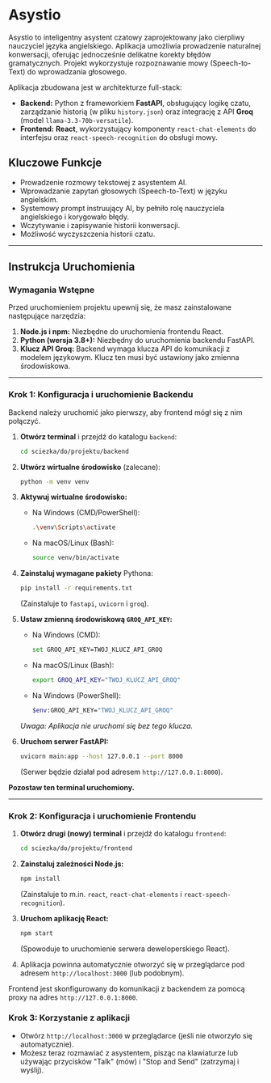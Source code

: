 # Asystio

Asystio to inteligentny asystent czatowy zaprojektowany jako cierpliwy nauczyciel języka angielskiego. Aplikacja umożliwia prowadzenie naturalnej konwersacji, oferując jednocześnie delikatne korekty błędów gramatycznych. Projekt wykorzystuje rozpoznawanie mowy (Speech-to-Text) do wprowadzania głosowego.

Aplikacja zbudowana jest w architekturze full-stack:

  * **Backend:** Python z frameworkiem **FastAPI**, obsługujący logikę czatu, zarządzanie historią (w pliku `history.json`) oraz integrację z API **Groq** (model `llama-3.3-70b-versatile`).
  * **Frontend:** **React**, wykorzystujący komponenty `react-chat-elements` do interfejsu oraz `react-speech-recognition` do obsługi mowy.

## Kluczowe Funkcje

  * Prowadzenie rozmowy tekstowej z asystentem AI.
  * Wprowadzanie zapytań głosowych (Speech-to-Text) w języku angielskim.
  * Systemowy prompt instruujący AI, by pełniło rolę nauczyciela angielskiego i korygowało błędy.
  * Wczytywanie i zapisywanie historii konwersacji.
  * Możliwość wyczyszczenia historii czatu.

-----

## Instrukcja Uruchomienia

### Wymagania Wstępne

Przed uruchomieniem projektu upewnij się, że masz zainstalowane następujące narzędzia:

1.  **Node.js i npm:** Niezbędne do uruchomienia frontendu React.
2.  **Python (wersja 3.8+):** Niezbędny do uruchomienia backendu FastAPI.
3.  **Klucz API Groq:** Backend wymaga klucza API do komunikacji z modelem językowym. Klucz ten musi być ustawiony jako zmienna środowiskowa.

-----

### Krok 1: Konfiguracja i uruchomienie Backendu

Backend należy uruchomić jako pierwszy, aby frontend mógł się z nim połączyć.

1.  **Otwórz terminal** i przejdź do katalogu `backend`:

    ```bash
    cd sciezka/do/projektu/backend
    ```

2.  **Utwórz wirtualne środowisko** (zalecane):

    ```bash
    python -m venv venv
    ```

3.  **Aktywuj wirtualne środowisko:**

      * Na Windows (CMD/PowerShell):
        ```bash
        .\venv\Scripts\activate
        ```
      * Na macOS/Linux (Bash):
        ```bash
        source venv/bin/activate
        ```

4.  **Zainstaluj wymagane pakiety** Pythona:

    ```bash
    pip install -r requirements.txt
    ```

    (Zainstaluje to `fastapi`, `uvicorn` i `groq`).

5.  **Ustaw zmienną środowiskową `GROQ_API_KEY`:**

      * Na Windows (CMD):
        ```bash
        set GROQ_API_KEY=TWOJ_KLUCZ_API_GROQ
        ```
      * Na macOS/Linux (Bash):
        ```bash
        export GROQ_API_KEY="TWOJ_KLUCZ_API_GROQ"
        ```
      * Na Windows (PowerShell):
        ```bash
        $env:GROQ_API_KEY="TWOJ_KLUCZ_API_GROQ"
        ```

    *Uwaga: Aplikacja nie uruchomi się bez tego klucza.*

6.  **Uruchom serwer FastAPI:**

    ```bash
    uvicorn main:app --host 127.0.0.1 --port 8000
    ```

    (Serwer będzie działał pod adresem `http://127.0.0.1:8000`).

**Pozostaw ten terminal uruchomiony.**

-----

### Krok 2: Konfiguracja i uruchomienie Frontendu

1.  **Otwórz drugi (nowy) terminal** i przejdź do katalogu `frontend`:

    ```bash
    cd sciezka/do/projektu/frontend
    ```

2.  **Zainstaluj zależności Node.js:**

    ```bash
    npm install
    ```

    (Zainstaluje to m.in. `react`, `react-chat-elements` i `react-speech-recognition`).

3.  **Uruchom aplikację React:**

    ```bash
    npm start
    ```

    (Spowoduje to uruchomienie serwera deweloperskiego React).

4.  Aplikacja powinna automatycznie otworzyć się w przeglądarce pod adresem `http://localhost:3000` (lub podobnym).

Frontend jest skonfigurowany do komunikacji z backendem za pomocą proxy na adres `http://127.0.0.1:8000`.

### Krok 3: Korzystanie z aplikacji

  * Otwórz `http://localhost:3000` w przeglądarce (jeśli nie otworzyło się automatycznie).
  * Możesz teraz rozmawiać z asystentem, pisząc na klawiaturze lub używając przycisków "Talk" (mów) i "Stop and Send" (zatrzymaj i wyślij).
